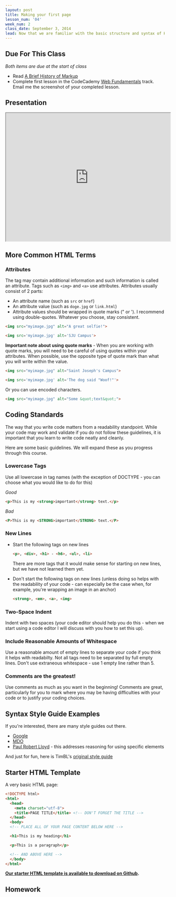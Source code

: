 ```yaml
---
layout: post
title: Making your first page
lesson_num: '04'
week_num: 2
class_date: September 3, 2014
lead: Now that we are familiar with the basic structure and syntax of HTML, let's write our first page!
---
```


## Due For This Class

_Both items are due at the start of class_

- Read [A Brief History of Markup](http://alistapart.com/article/a-brief-history-of-markup)
- Complete first lesson in the CodeCademy [Web Fundamentals](http://www.codecademy.com/tracks/web) track.  Email me the screenshot of your completed lesson.

## Presentation

<iframe src="https://docs.google.com/presentation/embed?id=1nQv1jYSMklzrxCKG_Cn6HST20GDWJ3uSCUT-CjWNaUk&amp;start=false&amp;loop=false&amp; frameborder="0" width="520" height="405"></iframe>


## More Common HTML Terms
  
### Attributes

The tag may contain additional information and such information is called an attribute. Tags such as `<img>` and `<a>` use attributes. Attributes usually consist of 2 parts:

- An attribute name (such as `src` or `href`)
- An attribute value (such as `doge.jpg` or `link.html`)
- Attribute values should be wrapped in quote marks (" or ').  I recommend using double-quotes.  Whatever you choose, stay consistent.

```html
<img src="myimage.jpg" alt="A great selfie!">
```

```html
<img src='myimage.jpg' alt='SJU Campus'>
```

**Important note about using quote marks** - When you are working with quote marks, you will need to be careful of using quotes within your attributes.  When possible, use the opposite type of quote mark than what you will write within the value.

```html
<img src="myimage.jpg" alt="Saint Joseph's Campus">
```

```html
<img src='myimage.jpg' alt='The dog said "Woof!"'>
```

Or you can use encoded characters.

```html
<img src="myimage.jpg" alt="Some &quot;text&quot;">
```

## Coding Standards

The way that you write code matters from a readability standpoint. While your code may work and validate if you do not follow these guidelines, it is important that you learn to write code neatly and cleanly.

Here are some basic guidelines.  We will expand these as you progress through this course.

### Lowercase Tags

Use all lowercase in tag names (with the exception of DOCTYPE - you can choose what you would like to do for this)

*Good*

```html
<p>This is my <strong>important</strong> text.</p>
```

*Bad*

```html
<P>This is my <STRONG>important</STRONG> text.</P>
```

### New Lines

- Start the following tags on new lines

  ```html
  <p>, <div>, <h1> - <h6>, <ul>, <li>
  ```
  There are more tags that it would make sense for starting on new lines, but we have not learned them yet.

- Don't start the following tags on new lines (unless doing so helps with the readability of your code - can especially be the case when, for example, you're wrapping an image in an anchor)

  ```html
  <strong>, <em>, <a>, <img>
  ```

### Two-Space Indent

Indent with two spaces (your code editor should help you do this - when we start using a code editor I will discuss with you how to set this up).

### Include Reasonable Amounts of Whitespace

Use a reasonable amount of empty lines to separate your code if you think it helps with readabilty.  Not all tags need to be separated by full empty lines. Don't use extraneous whitespace - use 1 empty line rather than 5.

### Comments are the greatest!

Use comments as much as you want in the beginning!  Comments are great, particularly for you to mark where you may be having difficulties with your code or to justify your coding choices.


## Syntax Style Guide Examples 

If you're interested, there are many style guides out there.  

- [Google](https://google-styleguide.googlecode.com/svn/trunk/htmlcssguide.xml)
- [MDO](http://codeguide.co/)
- [Paul Robert Lloyd](http://paulrobertlloyd.com/about/styleguide/) - this addresses reasoning for using specific elements

And just for fun, here is TimBL's [original style guide](http://www.w3.org/Provider/Style/)



## Starter HTML Template

A very basic HTML page:

```html
<!DOCTYPE html>
<html>
  <head>
    <meta charset="utf-8">
    <title>PAGE TITLE</title> <!-- DON'T FORGET THE TITLE -->
  </head>
  <body>
  <!-- PLACE ALL OF YOUR PAGE CONTENT BELOW HERE -->

  <h1>This is my heading</h1>

  <p>This is a paragraph</p> 

  <!-- AND ABOVE HERE -->
  </body>
</html>
```

**[Our starter HTML template is available to download on Github](https://github.com/com372-14/page-template).**


## Homework

<!--### Project 1 - Using HTML to Structure Text

1. Complete Project 1.  The instructions are in the project page.
2. As the course moves on, we will add project information to our *Project Portfolio*.  This is your first entry into your Project Portfolio.  Bring your completed project to class on Wednesday, and we will walk through adding it to your Project Portfolio using Github.-->
